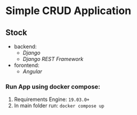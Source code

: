 # Simple CRUD Application 

## Stock
- backend: 
  - *Django*
  - *Django REST Framework*
- forontend: 
  - *Angular* 
  


### Run App using docker compose:
1. Requirements Engine: `19.03.0+`
2. In main folder run: `docker compose up`